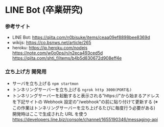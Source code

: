 # LINE Bot (卒業研究)

### 参考サイト

- LINE Bot:
  https://qiita.com/n0bisuke/items/ceaa09ef8898bee8369d
- wikijs:
  https://co.bsnws.net/article/265
- heroku:
  https://jp.heroku.com/nodejs
  https://note.com/w0o0ps/n/n2eca493ced5d
  https://qiita.com/shti_f/items/b4b5d830672d908eff4e

### 立ち上げ方 開発用

- サーバを立ち上げる
  `npm startmon`
- トンネリングサーバーを立ち上げる
  `ngrok http 3000(PORT名)`
- トンネリングサーバーを起動すると表示される"https://"から始まるアドレスを下記サイトの Webhook 設定の"/webhook"の前に貼り付けて更新する
  (※この作業はトンネリングサーバーを立ち上げるたびに毎度行う必要がある) 開発時はここで生成された URL を使う
  https://developers.line.biz/console/channel/1655190346/messaging-api
